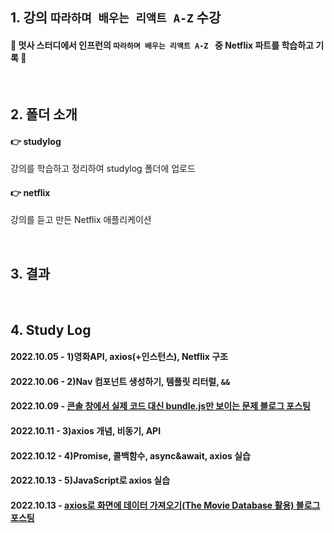 ## 1. 강의 `따라하며 배우는 리액트 A-Z` 수강
#### 🦁 멋사 스터디에서 인프런의 `따라하며 배우는 리액트 A-Z ` 중 Netflix 파트를 학습하고 기록 🦁

<br>

## 2. 폴더 소개
#### 👉 studylog
강의를 학습하고 정리하여 studylog 폴더에 업로드
#### 👉 netflix
강의를 듣고 만든 Netflix 애플리케이션

<br>

## 3. 결과

<br>

## 4. Study Log

#### 2022.10.05 - 1)영화API, axios(+인스턴스), Netflix 구조
#### 2022.10.06 - 2)Nav 컴포넌트 생성하기, 템플릿 리터럴, `&&`
#### 2022.10.09 - <a href='https://velog.io/@hamham/%EC%BD%98%EC%86%94%EC%B0%BD%EC%97%90%EC%84%9C-%EC%8B%A4%EC%A0%9C-%EC%BD%94%EB%93%9C-%EB%8C%80%EC%8B%A0-bundle.js%EB%A7%8C-%EB%B3%B4%EC%9D%B4%EB%8A%94-%EB%AC%B8%EC%A0%9C-%ED%95%B4%EA%B2%B0'>콘솔 창에서 실제 코드 대신 bundle.js만 보이는 문제 블로그 포스팅</a>
#### 2022.10.11 - 3)axios 개념, 비동기, API
#### 2022.10.12 - 4)Promise, 콜백함수, async&await, axios 실습
#### 2022.10.13 - 5)JavaScript로 axios 실습
#### 2022.10.13 - <a href='https://velog.io/@hamham/JS-axios%EB%A1%9C-%ED%99%94%EB%A9%B4%EC%97%90-%EB%8D%B0%EC%9D%B4%ED%84%B0-%EA%B0%80%EC%A0%B8%EC%98%A4%EA%B8%B0The-Movie-Database-%ED%99%9C%EC%9A%A9'>axios로 화면에 데이터 가져오기(The Movie Database 활용) 블로그 포스팅</a>